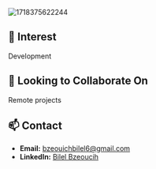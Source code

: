 ![1718375622244](https://github.com/bilelbzeouich/bilelbzeouich/assets/80858599/112623e9-3b91-4eef-ba2f-34ceb2d9549c)

## 👀 Interest
Development

## 👔 Looking to Collaborate On
Remote projects

## 📫 Contact
- **Email:** bzeouichbilel6@gmail.com
- **LinkedIn:** [Bilel Bzeoucih](https://www.linkedin.com/in/bilelbzeoucih/)
<!---
bilelbzeouich/bilelbzeouich is a ✨ special ✨ repository because its `README.md` (this file) appears on your GitHub profile.
You can click the Preview link to take a look at your changes.
--->

